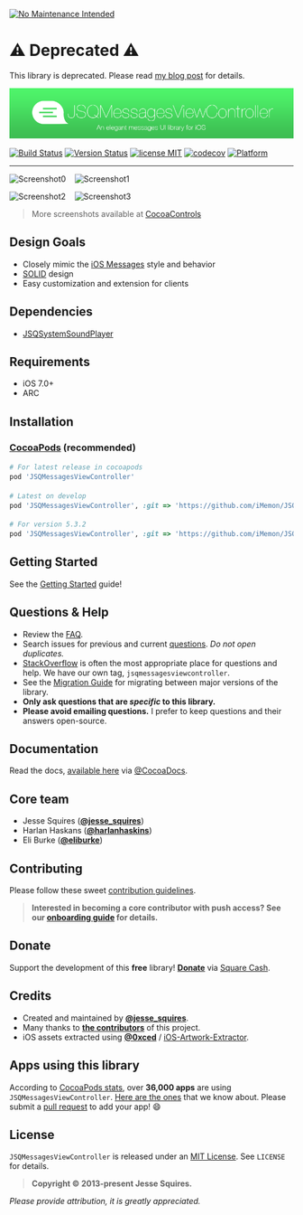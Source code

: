 [![No Maintenance Intended](http://unmaintained.tech/badge.svg)](http://unmaintained.tech/)

# :warning: Deprecated :warning:

This library is deprecated. Please read [my blog post](http://www.jessesquires.com/blog/officially-deprecating-jsqmessagesviewcontroller/) for details.


![JSQMessagesViewController banner](https://raw.githubusercontent.com/jessesquires/JSQMessagesViewController/develop/Assets/jsq_messages_banner.png)

[![Build Status](https://secure.travis-ci.org/jessesquires/JSQMessagesViewController.svg)](https://travis-ci.org/jessesquires/JSQMessagesViewController) [![Version Status](https://img.shields.io/cocoapods/v/JSQMessagesViewController.svg)][podLink] [![license MIT](https://img.shields.io/cocoapods/l/JSQMessagesViewController.svg)][mitLink] [![codecov](https://codecov.io/gh/jessesquires/JSQMessagesViewController/branch/develop/graph/badge.svg)](https://codecov.io/gh/jessesquires/JSQMessagesViewController) [![Platform](https://img.shields.io/cocoapods/p/JSQMessagesViewController.svg)][docsLink]

------------------------

![Screenshot0][img0] &nbsp;&nbsp; ![Screenshot1][img1] &nbsp;&nbsp;

![Screenshot2][img2] &nbsp;&nbsp; ![Screenshot3][img3]

> More screenshots available at [CocoaControls](https://www.cocoacontrols.com/controls/jsqmessagesviewcontroller)

## Design Goals

- Closely mimic the [iOS Messages](http://www.apple.com/ios/messages/) style and behavior
- [SOLID](https://en.wikipedia.org/wiki/SOLID_(object-oriented_design)) design
- Easy customization and extension for clients

## Dependencies

* [JSQSystemSoundPlayer][playerLink]

## Requirements

* iOS 7.0+
* ARC

## Installation

### [CocoaPods](https://cocoapods.org/) (recommended)

````ruby
# For latest release in cocoapods
pod 'JSQMessagesViewController'

# Latest on develop
pod 'JSQMessagesViewController', :git => 'https://github.com/iMemon/JSQMessagesViewController.git', :branch => 'develop'

# For version 5.3.2
pod 'JSQMessagesViewController', :git => 'https://github.com/iMemon/JSQMessagesViewController', :branch => 'version_5.3.2_patch'
````

## Getting Started

See the [Getting Started](https://github.com/iMemon/JSQMessagesViewController/blob/develop/Documentation/getting_started.md) guide!

## Questions & Help

* Review the [FAQ](https://github.com/iMemon/JSQMessagesViewController/blob/develop/Documentation/faq.md).
* Search issues for previous and current [questions](https://github.com/iMemon/JSQMessagesViewController/issues?utf8=✓&q=label%3A%22questions+%26+help%22+). *Do not open duplicates.*
* [StackOverflow](http://stackoverflow.com/questions/tagged/jsqmessagesviewcontroller) is often the most appropriate place for questions and help. We have our own tag, `jsqmessagesviewcontroller`.
* See the [Migration Guide](https://github.com/iMemon/JSQMessagesViewController/blob/develop/Documentation/migration.md) for migrating between major versions of the library.
* **Only ask questions that are _specific_ to this library.**
* **Please avoid emailing questions.** I prefer to keep questions and their answers open-source.

## Documentation

Read the docs, [available here][docsLink] via [@CocoaDocs](https://twitter.com/CocoaDocs).

## Core team

- Jesse Squires ([**@jesse_squires**](https://twitter.com/jesse_squires))
- Harlan Haskans ([**@harlanhaskins**](https://github.com/harlanhaskins))
- Eli Burke ([**@eliburke**](https://github.com/eliburke))

## Contributing

Please follow these sweet [contribution guidelines](https://github.com/iMemon/JSQMessagesViewController/blob/develop/.github/CONTRIBUTING.md).

> **Interested in becoming a core contributor with push access? See our [onboarding guide](https://github.com/iMemon/JSQMessagesViewController/blob/develop/Documentation/contributor_onboarding.md) for details.**

## Donate

Support the development of this **free** library! **[Donate](https://cash.me/$jsq)** via [Square Cash](https://cash.me/).

## Credits

* Created and maintained by [**@jesse_squires**](https://twitter.com/jesse_squires).
* Many thanks to [**the contributors**](https://github.com/iMemon/JSQMessagesViewController/graphs/contributors) of this project.
* iOS assets extracted using [**@0xced**](https://github.com/0xced) / [iOS-Artwork-Extractor](https://github.com/0xced/iOS-Artwork-Extractor).

## Apps using this library

According to [CocoaPods stats](https://cocoapods.org/pods/JSQMessagesViewController), over **36,000 apps** are using `JSQMessagesViewController`. [Here are the ones](https://github.com/iMemon/JSQMessagesViewController/blob/develop/Documentation/apps_using_this_library.md) that we know about. Please submit a [pull request](https://github.com/iMemon/JSQMessagesViewController/compare) to add your app! :smile:

## License

`JSQMessagesViewController` is released under an [MIT License][mitLink]. See `LICENSE` for details.

>**Copyright &copy; 2013-present Jesse Squires.**

*Please provide attribution, it is greatly appreciated.*

[docsLink]:http://cocoadocs.org/docsets/JSQMessagesViewController/
[podLink]:https://cocoapods.org/pods/JSQMessagesViewController
[mitLink]:http://opensource.org/licenses/MIT
[playerLink]:https://github.com/iMemon/JSQSystemSoundPlayer

[img0]:https://raw.githubusercontent.com/iMemon/JSQMessagesViewController/develop/Screenshots/screenshot0.png
[img1]:https://raw.githubusercontent.com/iMemon/JSQMessagesViewController/develop/Screenshots/screenshot1.png
[img2]:https://raw.githubusercontent.com/iMemon/JSQMessagesViewController/develop/Screenshots/screenshot2.png
[img3]:https://raw.githubusercontent.com/iMemon/JSQMessagesViewController/develop/Screenshots/screenshot3.png
